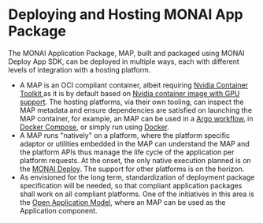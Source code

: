 # Deploying and Hosting MONAI App Package

The MONAI Application Package, MAP, built and packaged using MONAI Deploy App SDK, can be deployed in multiple ways, each with different levels of integration with a hosting platform.
- A MAP is an OCI compliant container, albeit requiring <a href="https://docs.nvidia.com/datacenter/cloud-native/container-toolkit/overview.html"> Nvidia Container Toolkit </a> as it is by default based on <a href="https://catalog.ngc.nvidia.com/orgs/nvidia/teams/clara-holoscan/containers/holoscan">Nvidia container image with GPU support</a>. The hosting platforms, via their own tooling, can inspect the MAP metadata and ensure dependencies are satisfied on launching the MAP container, for example, an MAP can be used in a [Argo workflow](https://argoproj.github.io/argo-workflows/), in [Docker Compose](https://docs.docker.com/compose/), or simply run using [Docker](https://www.docker.com/).
- A MAP runs "natively" on a platform, where the platform specific adaptor or utilities embedded in the MAP can understand the MAP and the platform APIs thus manage the life cycle of the application per platform requests. At the onset, the only native execution planned is on the <a href="https://github.com/Project-MONAI/monai-deploy/releases">MONAI Deploy</a>. The support for other platforms is on the horizon.
- As envisioned for the long term, standardization of deployment package specification will be needed, so that compliant application packages shall work on all compliant platforms. One of the initiatives in this area is the <a href="https://oam.dev/">Open Application Model</a>, where an MAP can be used as the Application component.
